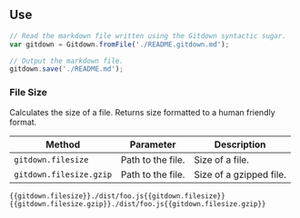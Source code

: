 ## Use

```js
// Read the markdown file written using the Gitdown syntactic sugar.
var gitdown = Gitdown.fromFile('./README.gitdown.md');

// Output the markdown file.
gitdown.save('./README.md');
```

### File Size

Calculates the size of a file. Returns size formatted to a human friendly format.

| Method | Parameter | Description |
| --- | --- | --- |
| `gitdown.filesize` | Path to the file. | Size of a file. |
| `gitdown.filesize.gzip` | Path to the file. | Size of a gzipped file. |

```Handlebars
{{gitdown.filesize}}./dist/foo.js{{gitdown.filesize}}
{{gitdown.filesize.gzip}}./dist/foo.js{{gitdown.filesize.gzip}}
```